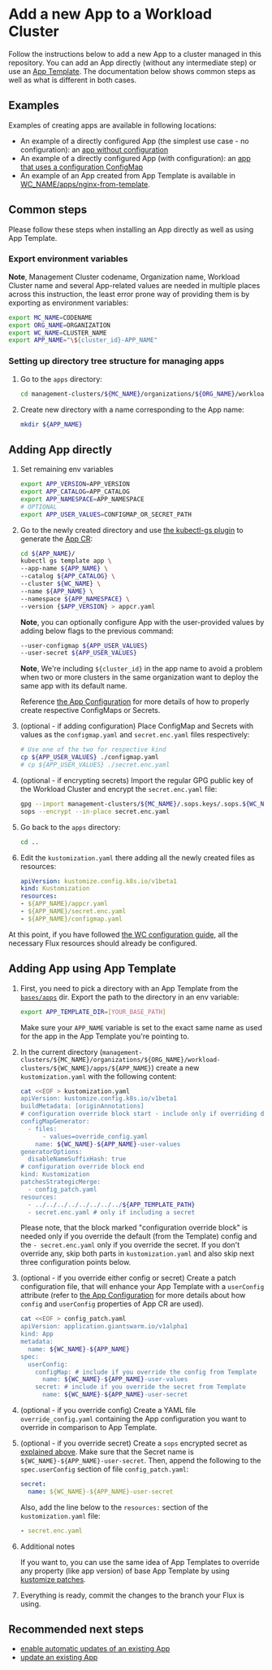 # Add a new App to a Workload Cluster

Follow the instructions below to add a new App to a cluster managed in this repository.
You can add an App directly (without any intermediate step) or use an [App Template](add_app_template.md).
The documentation below shows common steps as well as what is different in both cases.

## Examples

Examples of creating apps are available in following locations:

- An example of a directly configured App (the simplest use case - no configuration): an [app without configuration](../management-clusters/MC_NAME/organizations/ORG_NAME/workload-clusters/WC_NAME/apps/hello-world/)
- An example of a directly configured App (with configuration): an [app that uses a configuration ConfigMap](../management-clusters/MC_NAME/organizations/ORG_NAME/workload-clusters/WC_NAME/apps/nginx-ingress-controller/)
- An example of an App created from App Template is available in [WC_NAME/apps/nginx-from-template](../management-clusters/MC_NAME/organizations/ORG_NAME/workload-clusters/WC_NAME/apps/nginx-from-template/).

## Common steps

Please follow these steps when installing an App directly as well as using App Template.

### Export environment variables

**Note**, Management Cluster codename, Organization name, Workload Cluster name and several App-related values are needed
in multiple places across this instruction, the least error prone way of providing them is by exporting as environment variables:

```sh
export MC_NAME=CODENAME
export ORG_NAME=ORGANIZATION
export WC_NAME=CLUSTER_NAME
export APP_NAME="\${cluster_id}-APP_NAME"
```

### Setting up directory tree structure for managing apps

1. Go to the `apps` directory:

    ```sh
    cd management-clusters/${MC_NAME}/organizations/${ORG_NAME}/workload-clusters/${WC_NAME}/apps
    ```

1. Create new directory with a name corresponding to the App name:

    ```sh
    mkdir ${APP_NAME}
    ```

## Adding App directly

1. Set remaining env variables

    ```sh
    export APP_VERSION=APP_VERSION
    export APP_CATALOG=APP_CATALOG
    export APP_NAMESPACE=APP_NAMESPACE
    # OPTIONAL
    export APP_USER_VALUES=CONFIGMAP_OR_SECRET_PATH
    ```

1. Go to the newly created directory and use [the kubectl-gs plugin](https://github.com/giantswarm/kubectl-gs) to
generate the [App CR](https://docs.giantswarm.io/ui-api/kubectl-gs/template-app/):

    ```sh
    cd ${APP_NAME}/
    kubectl gs template app \
    --app-name ${APP_NAME} \
    --catalog ${APP_CATALOG} \
    --cluster ${WC_NAME} \
    --name ${APP_NAME} \
    --namespace ${APP_NAMESPACE} \
    --version {$APP_VERSION} > appcr.yaml
    ```

    **Note**, you can optionally configure App with the user-provided values by adding below flags to the previous command:

    ```sh
    --user-configmap ${APP_USER_VALUES}
    --user-secret ${APP_USER_VALUES}
    ```

    **Note**, We're including `${cluster_id}` in the app name to avoid a problem when two
    or more clusters in the same organization want to deploy the same app with its
    default name.

    Reference [the App Configuration](https://docs.giantswarm.io/app-platform/app-configuration/) for more details of how
    to properly create respective ConfigMaps or Secrets.

1. (optional - if adding configuration) Place ConfigMap and Secrets with values as the `configmap.yaml`
  and `secret.enc.yaml` files respectively:

    ```sh
    # Use one of the two for respective kind
    cp ${APP_USER_VALUES} ./configmap.yaml
    # cp ${APP_USER_VALUES} ./secret.enc.yaml
    ```

1. (optional - if encrypting secrets) Import the regular GPG public key of the Workload Cluster and encrypt
  the `secret.enc.yaml` file:

    ```sh
    gpg --import management-clusters/${MC_NAME}/.sops.keys/.sops.${WC_NAME}.asc
    sops --encrypt --in-place secret.enc.yaml
    ```

1. Go back to the `apps` directory:

    ```sh
    cd ..
    ```

1. Edit the `kustomization.yaml` there adding all the newly created files as resources:

    ```yaml
    apiVersion: kustomize.config.k8s.io/v1beta1
    kind: Kustomization
    resources:
    - ${APP_NAME}/appcr.yaml
    - ${APP_NAME}/secret.enc.yaml
    - ${APP_NAME}/configmap.yaml
    ```

  At this point, if you have followed [the WC configuration guide](../add_wc.md), all the necessary Flux resources should
  already be configured.

## Adding App using App Template

1. First, you need to pick a directory with an App Template from the [`bases/apps`](../bases/apps/) dir. Export the
path to the directory in an env variable:

    ```sh
    export APP_TEMPLATE_DIR=[YOUR_BASE_PATH]
    ```

    Make sure your `APP_NAME` variable is set to the exact same name as used for the app in the App Template you're
    pointing to.

1. In the current directory
    (`management-clusters/${MC_NAME}/organizations/${ORG_NAME}/workload-clusters/${WC_NAME}/apps/${APP_NAME}`)
    create a new `kustomization.yaml` with the following content:

    ```sh
    cat <<EOF > kustomization.yaml
    apiVersion: kustomize.config.k8s.io/v1beta1
    buildMetadata: [originAnnotations]
    # configuration override block start - include only if overriding default config from the Template
    configMapGenerator:
      - files:
          - values=override_config.yaml
        name: ${WC_NAME}-${APP_NAME}-user-values
    generatorOptions:
      disableNameSuffixHash: true
    # configuration override block end
    kind: Kustomization
    patchesStrategicMerge:
      - config_patch.yaml
    resources:
      - ../../../../../../../../${APP_TEMPLATE_PATH}
      - secret.enc.yaml # only if including a secret
    ```

    Please note, that the block marked "configuration override block" is needed only if you override the default (from the
    Template) config and the `- secret.enc.yaml` only if you override the secret. If you don't override any, skip both
    parts in `kustomization.yaml` and also skip next three configuration points below.

1. (optional - if you override either config or secret) Create a patch configuration file, that will enhance your App
    Template with a `userConfig` attribute (refer to
    [the App Configuration](https://docs.giantswarm.io/app-platform/app-configuration/) for more details about how `config`
    and `userConfig` properties of App CR are used).

    ```sh
    cat <<EOF > config_patch.yaml
    apiVersion: application.giantswarm.io/v1alpha1
    kind: App
    metadata:
      name: ${WC_NAME}-${APP_NAME}
    spec:
      userConfig:
        configMap: # include if you override the config from Template
          name: ${WC_NAME}-${APP_NAME}-user-values
        secret: # include if you override the secret from Template
          name: ${WC_NAME}-${APP_NAME}-user-secret
    ```

1. (optional - if you override config) Create a YAML file `override_config.yaml` containing the App configuration you
  want to override in comparison to App Template.

1. (optional - if you override secret) Create a `sops` encrypted secret as [explained above](#adding-app-directly).
   Make sure that the Secret name is `${WC_NAME}-${APP_NAME}-user-secret`. Then, append the following to the
   `spec.userConfig` section of file `config_patch.yaml`:

   ```yaml
   secret:
     name: ${WC_NAME}-${APP_NAME}-user-secret
   ```

   Also, add the line below to the `resources:` section of the `kustomization.yaml` file:

   ```yaml
   - secret.enc.yaml
   ```

1. Additional notes

    If you want to, you can use the same idea of App Templates to override any property (like app version) of base
    App Template by using
    [kustomize patches](https://kubectl.docs.kubernetes.io/references/kustomize/kustomization/patches/).

1. Everything is ready, commit the changes to the branch your Flux is using.

## Recommended next steps

- [enable automatic updates of an existing App](./automatic_updates_appcr.md)
- [update an existing App](./update_appcr.md)
